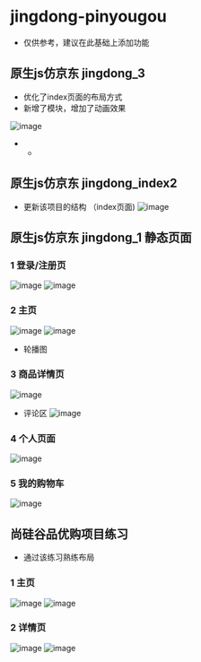 # jingdong-pinyougou
* 仅供参考，建议在此基础上添加功能

## 原生js仿京东 jingdong_3
* 优化了index页面的布局方式
* 新增了模块，增加了动画效果

![image](https://github.com/prominent6/jingdong-pinyougou/assets/93392935/43d5a93f-4e05-49fe-8983-1cd24ebe85bf)

* -
## 原生js仿京东 jingdong_index2 
* 更新该项目的结构  （index页面)
  ![image](https://github.com/prominent6/jingdong-pinyougou/assets/93392935/cab1e24d-780b-4579-a516-994a48e54c4e)

## 原生js仿京东 jingdong_1 静态页面
### 1 登录/注册页
![image](https://github.com/prominent6/jingdong-pinyougou/assets/93392935/95616b46-a767-40f0-a141-04c085039bb1)
![image](https://github.com/prominent6/jingdong-pinyougou/assets/93392935/88a09bda-a46d-4ec0-a685-b5f5a743c569)

### 2 主页
![image](https://github.com/prominent6/jingdong-pinyougou/assets/93392935/a7f87978-15d2-4608-ba1e-c65faba79e71)
![image](https://github.com/prominent6/jingdong-pinyougou/assets/93392935/2e4bb021-2288-4341-94d0-b16cab9b76e4)
* 轮播图

### 3 商品详情页
![image](https://github.com/prominent6/jingdong-pinyougou/assets/93392935/77563298-a8e7-45d5-b074-099f3249a9d3)
* 评论区
![image](https://github.com/prominent6/jingdong-pinyougou/assets/93392935/c52be403-3222-41fa-8326-98c6b4fed2ae)

### 4 个人页面
![image](https://github.com/prominent6/jingdong-pinyougou/assets/93392935/81af9f5a-272f-4b83-a73b-27bee1e6b0e3)

### 5 我的购物车
![image](https://github.com/prominent6/jingdong-pinyougou/assets/93392935/7a2b81f4-5750-47cf-9b97-affeb24fca02)


## 尚硅谷品优购项目练习
* 通过该练习熟练布局
### 1 主页
![image](https://github.com/prominent6/jingdong-pinyougou/assets/93392935/36403f67-aa24-4072-a350-5d60bcc7f23f)
![image](https://github.com/prominent6/jingdong-pinyougou/assets/93392935/691bffa1-627e-4da6-80f1-2e187e60d4c4)

### 2 详情页
![image](https://github.com/prominent6/jingdong-pinyougou/assets/93392935/969a3a60-1e82-4095-95f2-82aa4215e2d3)
![image](https://github.com/prominent6/jingdong-pinyougou/assets/93392935/1244d543-8ecd-45a4-abd3-63b50635162a)


